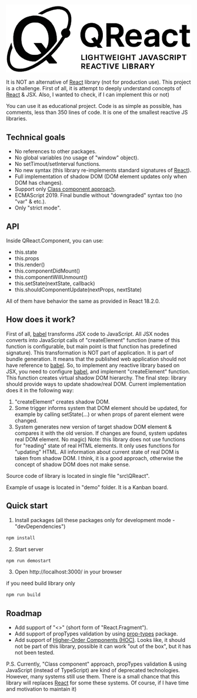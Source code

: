 ![QReact](https://github.com/Alexander-Protasenya/QReact/blob/main/logo.png)

<!-- # QReact – lightweight reactive JavaScript library -->

It is NOT an alternative of [React](https://react.dev/) library (not for production use). This project is a challenge. First of all, it is attempt to deeply understand concepts of [React](https://react.dev/) & JSX. Also, I wanted to check, if I can implement this or not)

You can use it as educational project. Code is as simple as possible, has comments, less than 350 lines of code. It is one of the smallest reactive JS libraries.

## Technical goals
* No references to other packages.
* No global variables (no usage of "window" object).
* No setTimout/setInterval functions.
* No new syntax (this library re-implements standard signatures of [React](https://react.dev/)).
* Full implementation of shadow DOM (DOM element updates only when DOM has changes).
* Support only [Class component approach](https://react.dev/reference/react/component).
* ECMAScript 2019. Final bundle without "downgraded" syntax too (no "var" & etc.).
* Only "strict mode".

## API
Inside QReact.Component, you can use:

* this.state
* this.props
* this.render()
* this.componentDidMount()
* this.componentWillUnmount()
* this.setState(nextState, callback)
* this.shouldComponentUpdate(nextProps, nextState)

All of them have behavior the same as provided in React 18.2.0.

## How does it work?
First of all, [babel](https://babeljs.io/docs/babel-plugin-transform-react-jsx) transforms JSX code to JavaScript. All JSX nodes converts into JavaScript calls of "createElement" function (name of this function is configurable, but main point is that function has predefined signature).
This transformation is NOT part of application. It is part of bundle generation. It means that the published web application should not have reference to [babel](https://babeljs.io/docs/babel-plugin-transform-react-jsx).
So, to implement any reactive library based on JSX, you need to configure [babel](https://babeljs.io/docs/babel-plugin-transform-react-jsx), and implement "createElement" function. This function creates virtual shadow DOM hierarchy.
The final step: library should provide ways to update shadow/real DOM.
Current implementation does it in the following way:
1)	"createElement" creates shadow DOM.
2)	Some trigger informs system that DOM element should be updated, for example by calling setState(...) or when props of parent element were changed.
3)	System generates new version of target shadow DOM element & compares it with the old version. If changes are found, system updates real DOM element.
No magic)
Note: this library does not use functions for "reading" state of real HTML elements. It only uses functions for "updating" HTML. All information about current state of real DOM is taken from shadow DOM. I think, it is a good approach, otherwise the concept of shadow DOM does not make sense.

Source code of library is located in single file "src\QReact".

Example of usage is located in "demo" folder. It is a Kanban board.

## Quick start
1. Install packages (all these packages only for development mode - "devDependencies")

```sh
npm install
```

2. Start server

```sh
npm run demostart
```

3. Open http://localhost:3000/ in your browser

if you need build library only

```sh
npm run build
```

## Roadmap
* Add support of "<>" (short form of "React.Fragment").
* Add support of propTypes validation by using [prop-types](https://www.npmjs.com/package/prop-types) package.
* Add support of [Higher-Order Components (HOC)](https://legacy.reactjs.org/docs/higher-order-components.html). Looks like, it should not be part of this library, possible it can work "out of the box", but it has not been tested.

P.S. Currently, "Class component" approach, propTypes validation & using JavaScript (instead of TypeScript) are kind of deprecated technologies. However, many systems still use them. There is a small chance that this library will replaces [React](https://react.dev/) for some these systems. Of course, if I have time and motivation to maintain it)
